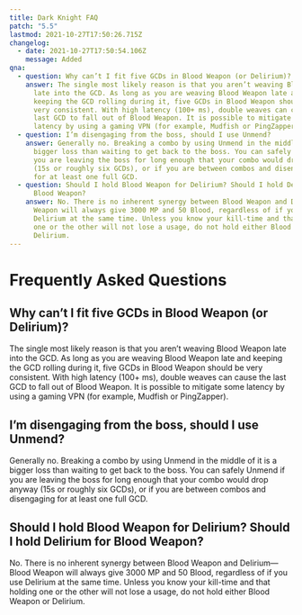 ```yaml
---
title: Dark Knight FAQ
patch: "5.5"
lastmod: 2021-10-27T17:50:26.715Z
changelog:
  - date: 2021-10-27T17:50:54.106Z
    message: Added
qna:
  - question: Why can’t I fit five GCDs in Blood Weapon (or Delirium)?
    answer: The single most likely reason is that you aren’t weaving Blood Weapon
      late into the GCD. As long as you are weaving Blood Weapon late and
      keeping the GCD rolling during it, five GCDs in Blood Weapon should be
      very consistent. With high latency (100+ ms), double weaves can cause the
      last GCD to fall out of Blood Weapon. It is possible to mitigate some
      latency by using a gaming VPN (for example, Mudfish or PingZapper).
  - question: I’m disengaging from the boss, should I use Unmend?
    answer: Generally no. Breaking a combo by using Unmend in the middle of it is a
      bigger loss than waiting to get back to the boss. You can safely Unmend if
      you are leaving the boss for long enough that your combo would drop anyway
      (15s or roughly six GCDs), or if you are between combos and disengaging
      for at least one full GCD.
  - question: Should I hold Blood Weapon for Delirium? Should I hold Delirium for
      Blood Weapon?
    answer: No. There is no inherent synergy between Blood Weapon and Delirium—Blood
      Weapon will always give 3000 MP and 50 Blood, regardless of if you use
      Delirium at the same time. Unless you know your kill-time and that holding
      one or the other will not lose a usage, do not hold either Blood Weapon or
      Delirium.
---
```

# Frequently Asked Questions

## Why can’t I fit five GCDs in Blood Weapon (or Delirium)?

The single most likely reason is that you aren’t weaving Blood Weapon late into the GCD. As long as you are weaving Blood Weapon late and keeping the GCD rolling during it, five GCDs in Blood Weapon should be very consistent. With high latency (100+ ms), double weaves can cause the last GCD to fall out of Blood Weapon. It is possible to mitigate some latency by using a gaming VPN (for example, Mudfish or PingZapper).

## I’m disengaging from the boss, should I use Unmend?

Generally no. Breaking a combo by using Unmend in the middle of it is a bigger loss than waiting to get back to the boss. You can safely Unmend if you are leaving the boss for long enough that your combo would drop anyway (15s or roughly six GCDs), or if you are between combos and disengaging for at least one full GCD.

## Should I hold Blood Weapon for Delirium? Should I hold Delirium for Blood Weapon?

No. There is no inherent synergy between Blood Weapon and Delirium—Blood Weapon will always give 3000 MP and 50 Blood, regardless of if you use Delirium at the same time. Unless you know your kill-time and that holding one or the other will not lose a usage, do not hold either Blood Weapon or Delirium.